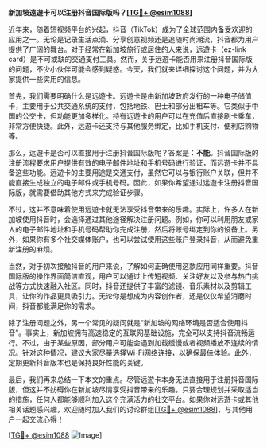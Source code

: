 **新加坡遠遊卡可以注册抖音国际版吗？[[TG💪+ @esim1088](https://t.me/s/esim1088)]**

近年来，随着短视频平台的兴起，抖音（TikTok）成为了全球范围内备受欢迎的应用之一。无论是记录生活点滴、分享创意视频还是追随时尚潮流，抖音都为用户提供了广阔的舞台。对于经常在新加坡旅行或居住的人来说，远遊卡（ez-link card）是不可或缺的交通支付工具。然而，关于远遊卡能否用来注册抖音国际版的问题，不少小伙伴可能会感到疑惑。今天，我们就来详细探讨这个问题，并为大家提供一些实用的信息。

首先，我们需要明确什么是远遊卡。远遊卡是由新加坡政府发行的一种电子储值卡，主要用于公共交通系统的支付，包括地铁、巴士和部分出租车等。它类似于中国的公交卡，但功能更加多样化。持有远遊卡的用户可以在充值后直接刷卡乘车，非常方便快捷。此外，远遊卡还支持与其他服务绑定，比如手机支付、便利店购物等。

那么，远遊卡是否可以直接用于注册抖音国际版呢？答案是：**不能**。抖音国际版的注册流程要求用户提供有效的电子邮件地址和手机号码进行验证，而远遊卡并不具备这些功能。远遊卡的主要用途是交通支付，虽然它可以与银行账户关联，但并不能直接生成独立的电子邮件或手机号码。因此，如果你希望通过远遊卡注册抖音国际版，就需要借助其他方式来完成验证步骤。

不过，这并不意味着使用远遊卡就无法享受抖音带来的乐趣。实际上，许多人在新加坡使用抖音时，会选择通过其他途径解决注册问题。例如，你可以利用朋友或家人的电子邮件地址和手机号码帮助你完成注册，然后将账号绑定到你的设备上。另外，如果你有多个社交媒体账户，也可以尝试使用这些账户登录抖音，从而避免重新注册的麻烦。

当然，对于初次接触抖音的用户来说，了解如何正确使用这款应用同样重要。抖音国际版的操作界面简洁直观，用户可以通过上传短视频、关注好友以及参与热门挑战等方式快速融入社区。同时，抖音还提供了丰富的滤镜、音乐素材以及剪辑工具，让你的作品更具吸引力。无论你是想成为内容创作者，还是仅仅希望消磨时间，抖音都能满足你的需求。

除了注册问题之外，另一个常见的疑问就是“新加坡的网络环境是否适合使用抖音”。事实上，新加坡拥有高速稳定的互联网基础设施，完全可以支持抖音流畅运行。不过，由于某些原因，部分用户可能会遇到加载缓慢或者视频播放不连续的情况。针对这种情况，建议大家尽量选择Wi-Fi网络连接，以确保最佳体验。此外，定期更新抖音版本也是保持良好性能的关键。

最后，我们再来总结一下本文的重点。尽管远遊卡本身无法直接用于注册抖音国际版，但这并不妨碍你在新加坡尽情享受抖音带来的乐趣。只要合理规划并采取适当的措施，任何人都能够顺利加入这个充满活力的社交平台。如果你对远遊卡或其他相关话题感兴趣，欢迎随时加入我们的讨论群组[[TG💪+ @esim1088](https://t.me/s/esim1088)]，与其他用户一起交流心得！

[[TG💪+ @esim1088](https://t.me/s/esim1088) ![Image](https://i.postimg.cc/4NQfJmqS/Snipaste-2025-05-13-00-14-12.png)]